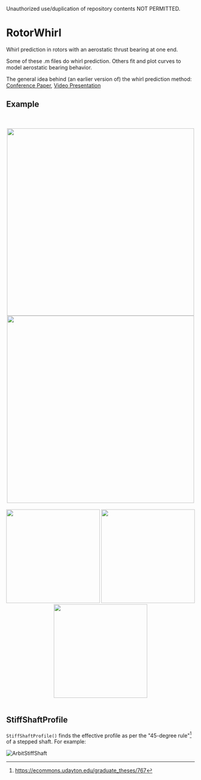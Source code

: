 Unauthorized use/duplication of repository contents NOT PERMITTED.

# RotorWhirl
Whirl prediction in rotors with an aerostatic thrust bearing at one end.

Some of these .m files do whirl prediction. Others fit and plot curves to model aerostatic bearing behavior.

The general idea behind (an earlier version of) the whirl prediction method: [Conference Paper](https://doi.org/10.1115/GT2022-82632), [Video Presentation](https://youtu.be/lfDOsH-XRDQ)

## Example
<p align = "center">
</br></br>
<img src = "https://github.com/user-attachments/assets/9d32956c-2113-4c61-a16a-eea292fbc7a7" width = "500">
</br>
<img src = "https://github.com/user-attachments/assets/985b157c-fa7f-4fab-b983-3c7411a2edfd" width = "500">
</br></br>
<img src = "https://github.com/user-attachments/assets/22eaf91c-0947-474a-bd1b-fdcdf25159e9" height = "250">
<img src = "https://github.com/user-attachments/assets/3f177b25-0eed-424e-8f15-c225bda81802" height = "250">
<img src = "https://github.com/user-attachments/assets/83b91bfd-c40b-4e75-8f0d-5c33010d21c7" height = "250">
</br></br>
</p>

## StiffShaftProfile
`StiffShaftProfile()` finds the effective profile as per the "45-degree rule"[^1] of a stepped shaft. For example:

![ArbitStiffShaft](https://github.com/RandomVertebrate/RotorWhirl/assets/54997017/76b25389-63f6-4f6c-8f54-819ed0a685fc)

[^1]: https://ecommons.udayton.edu/graduate_theses/767 
